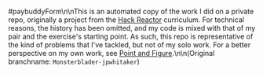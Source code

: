 #paybuddyForm\n\nThis is an automated copy of the work I did on a private repo, originally a project from the [Hack Reactor](http://hackreactor.com) curriculum.  For technical reasons, the history has been omitted, and my code is mixed with that of my pair and the exercise's starting point.  As such, this repo is representative of the kind of problems that I've tackled, but not of my solo work.  For a better perspective on my own work, see [Point and Figure](https://github.com/Monsterblader/Point-and-Figure.git).\n\n(Original branchname: `Monsterblader-jpwhitaker`)
